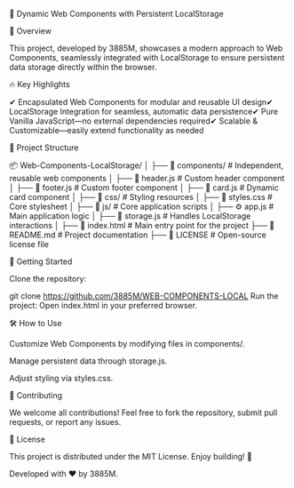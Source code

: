 🚀 Dynamic Web Components with Persistent LocalStorage

🌟 Overview

This project, developed by 3885M, showcases a modern approach to Web Components, seamlessly integrated with LocalStorage to ensure persistent data storage directly within the browser.

🔥 Key Highlights

✔ Encapsulated Web Components for modular and reusable UI design✔ LocalStorage Integration for seamless, automatic data persistence✔ Pure Vanilla JavaScript—no external dependencies required✔ Scalable & Customizable—easily extend functionality as needed

📁 Project Structure

📦 Web-Components-LocalStorage/
│
├── 📂 components/            # Independent, reusable web components
│   ├── 📜 header.js          # Custom header component
│   ├── 📜 footer.js          # Custom footer component
│   ├── 📜 card.js            # Dynamic card component
│
├── 📂 css/                   # Styling resources
│   ├── 🎨 styles.css         # Core stylesheet
│
├── 📂 js/                    # Core application scripts
│   ├── ⚙️ app.js             # Main application logic
│   ├── 💾 storage.js         # Handles LocalStorage interactions
│
├── 📜 index.html             # Main entry point for the project
├── 📜 README.md              # Project documentation
├── 📜 LICENSE                # Open-source license file

🎯 Getting Started

Clone the repository:

git clone https://github.com/3885M/WEB-COMPONENTS-LOCAL
Run the project: Open index.html in your preferred browser.

🛠 How to Use

Customize Web Components by modifying files in components/.

Manage persistent data through storage.js.

Adjust styling via styles.css.

🤝 Contributing

We welcome all contributions! Feel free to fork the repository, submit pull requests, or report any issues.

📄 License

This project is distributed under the MIT License. Enjoy building! 🚀

Developed with ❤️ by 3885M.